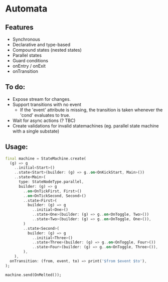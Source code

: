 # Automata

## Features
- Synchronous
- Declarative and type-based
- Compound states (nested states)
- Parallel states
- Guard conditions
- onEntry / onExit
- onTransition

## To do:
- Expose stream for changes.
- Support transitions with no event
  - If the 'event' attribute is missing, the transition is taken whenever the 'cond' evaluates to true.
- Wait for async actions (? TBC)
- Create validations for invalid statemachines (eg. parallel state machine with a single substate)

## Usage:
```dart
final machine = StateMachine.create(
  (g) => g
    ..initial<Start>()
    ..state<Start>(builder: (g) => g..on<OnKickStart, Main>())
    ..state<Main>(
      type: StateNodeType.parallel,
      builder: (g) => g
        ..on<OnTickFirst, First>()
        ..on<OnTickSecond, Second>()
        ..state<First>(
          builder: (g) => g
            ..initial<One>()
            ..state<One>(builder: (g) => g..on<OnToggle, Two>())
            ..state<Two>(builder: (g) => g..on<OnToggle, One>()),
        )
        ..state<Second>(
          builder: (g) => g
            ..initial<Three>()
            ..state<Three>(builder: (g) => g..on<OnToggle, Four>())
            ..state<Four>(builder: (g) => g..on<OnToggle, Three>()),
        ),
    ),
  onTransition: (from, event, to) => print('$from $event $to'),
);

machine.send(OnMelted());
```